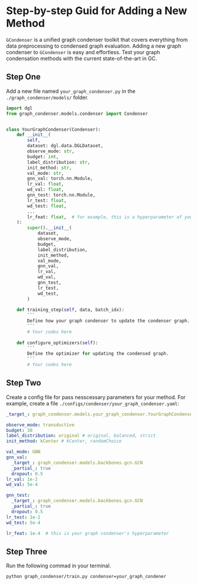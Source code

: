 # Step-by-step Guid for Adding a New Method

`GCondenser` is a unified graph condenser toolkit that covers everything from data preprocessing to condensed graph evaluation. Adding a new graph condenser to `GCondenser` is easy and effortless. Test your graph condensation methods with the current state-of-the-art in GC.

## Step One
Add a new file named `your_graph_condenser.py` in the `./graph_condenser/models/` folder.

```python
import dgl
from graph_condenser.models.condenser import Condenser


class YourGraphCondenser(Condenser):
    def __init__(
        self,
        dataset: dgl.data.DGLDataset,
        observe_mode: str,
        budget: int,
        label_distribution: str,
        init_method: str,
        val_mode: str,
        gnn_val: torch.nn.Module,
        lr_val: float,
        wd_val: float,
        gnn_test: torch.nn.Module,
        lr_test: float,
        wd_test: float,
        ...
        lr_feat: float,  # for example, this is a hyperparameter of your method.
    ):
        super().__init__(
            dataset,
            observe_mode,
            budget,
            label_distribution,
            init_method,
            val_mode,
            gnn_val,
            lr_val,
            wd_val,
            gnn_test,
            lr_test,
            wd_test,
        )
    
    def training_step(self, data, batch_idx):
        ```
        Define how your graph condenser to update the condenser graph.
        ```
        # Your codes here
    
    def configure_optimizers(self):
        ```
        Define the optimizer for updating the condensed graph.
        ```
        # Your codes here
```

## Step Two
Create a config file for pass nesscessary parameters for your method. For example, create a file `./configs/condenser/your_graph_condenser.yaml`:
```yaml
_target_: graph_condenser.models.your_graph_condenser.YourGraphCondenser

observe_mode: transductive
budget: 30
label_distribution: original # original, balanced, strict
init_method: kCenter # kCenter, randomChoice

val_mode: GNN
gnn_val:
  _target_: graph_condenser.models.backbones.gcn.GCN
  _partial_: true
  dropout: 0.5
lr_val: 1e-2
wd_val: 5e-4

gnn_test:
  _target_: graph_condenser.models.backbones.gcn.GCN
  _partial_: true
  dropout: 0.5
lr_test: 1e-2
wd_test: 5e-4

lr_feat: 1e-4  # this is your graph condenser's hyperparameter
```

## Step Three
Run the following commad in your terminal.
```bash
python graph_condenser/train.py condenser=your_graph_condener
```
